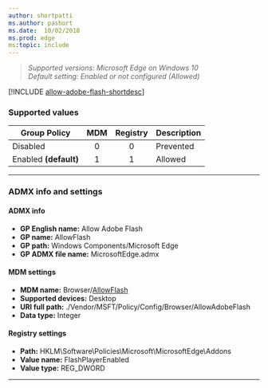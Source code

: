 ```yaml
---
author: shortpatti
ms.author: pashort
ms.date:  10/02/2018
ms.prod: edge
ms:topic: include
---
```


<!-- ## Allow Adobe Flash -->
>*Supported versions: Microsoft Edge on Windows 10*<br>
>*Default setting:  Enabled or not configured (Allowed)*

[!INCLUDE [allow-adobe-flash-shortdesc](../shortdesc/allow-adobe-flash-shortdesc.md)]

### Supported values

|Group Policy  |MDM |Registry |Description |
|---|:---:|:---:|---|
|Disabled |0 |0 |Prevented |
|Enabled **(default)** |1 |1 |Allowed |
--- 

### ADMX info and settings

#### ADMX info
- **GP English name:** Allow Adobe Flash
- **GP name:** AllowFlash
- **GP path:** Windows Components/Microsoft Edge
- **GP ADMX file name:** MicrosoftEdge.admx

#### MDM settings
- **MDM name:** Browser/[AllowFlash](https://docs.microsoft.com/en-us/windows/client-management/mdm/policy-csp-browser\#browser-allowflash)
- **Supported devices:** Desktop
- **URI full path:** ./Vendor/MSFT/Policy/Config/Browser/AllowAdobeFlash 
- **Data type:** Integer

#### Registry settings
- **Path:** HKLM\Software\Policies\Microsoft\MicrosoftEdge\Addons 
- **Value name:** FlashPlayerEnabled
- **Value type:** REG_DWORD

<hr>
